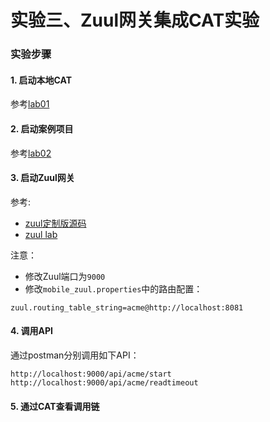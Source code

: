 实验三、Zuul网关集成CAT实验
======

### 实验步骤

#### 1. 启动本地CAT

参考[lab01](../lab01)

#### 2. 启动案例项目

参考[lab02](../lab02)

#### 3. 启动Zuul网关

参考:
* [zuul定制版源码](https://github.com/spring2go/s2g-zuul)
* [zuul lab](https://github.com/spring2go/zuul_lab)

注意：

* 修改Zuul端口为`9000`
* 修改`mobile_zuul.properties`中的路由配置：

```
zuul.routing_table_string=acme@http://localhost:8081
```

#### 4. 调用API

通过postman分别调用如下API：

```
http://localhost:9000/api/acme/start
http://localhost:9000/api/acme/readtimeout
```

#### 5. 通过CAT查看调用链




